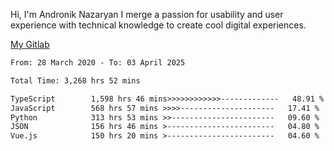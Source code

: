 Hi, I'm Andronik Nazaryan
I merge a passion for usability and user experience with technical knowledge to create cool digital experiences.

[My Gitlab](https://gitlab.com/anridev24)

<!--START_SECTION:waka-->

```txt
From: 28 March 2020 - To: 03 April 2025

Total Time: 3,268 hrs 52 mins

TypeScript        1,598 hrs 46 mins>>>>>>>>>>>>-------------   48.91 %
JavaScript        568 hrs 57 mins >>>>---------------------   17.41 %
Python            313 hrs 53 mins >>-----------------------   09.60 %
JSON              156 hrs 46 mins >------------------------   04.80 %
Vue.js            150 hrs 20 mins >------------------------   04.60 %
```

<!--END_SECTION:waka-->
